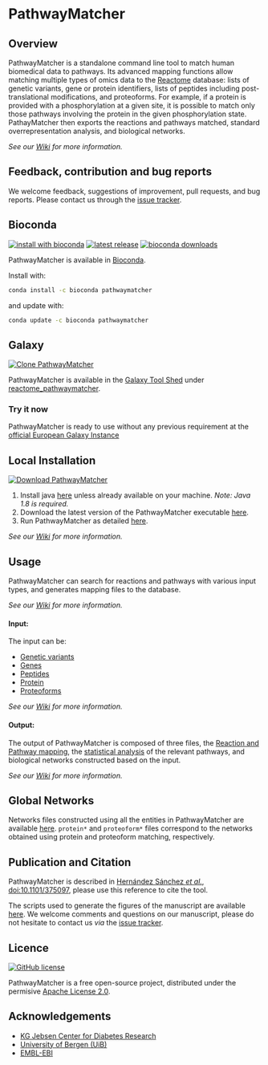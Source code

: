 PathwayMatcher
======

## Overview

PathwayMatcher is a standalone command line tool to match human biomedical data to pathways. Its advanced mapping functions allow matching multiple types of omics data to the [Reactome](http://www.reactome.org/) database: lists of genetic variants, gene or protein identifiers, lists of peptides including post-translational modifications, and proteoforms. For example, if a protein is provided with a phosphorylation at a given site, it is possible to match only those pathways involving the protein in the given phosphorylation state. PathayMatcher then exports the reactions and pathways matched, standard overrepresentation analysis, and biological networks.  

*See our [Wiki](https://github.com/PathwayAnalysisPlatform/PathwayMatcher/wiki) for more information.*

## Feedback, contribution and bug reports

We welcome feedback, suggestions of improvement, pull requests, and bug reports. Please contact us through the [issue tracker](https://github.com/PathwayAnalysisPlatform/PathwayMatcher/issues).

## Bioconda

[![install with bioconda](https://img.shields.io/badge/install%20with-bioconda-brightgreen.svg?style=flat-square)](http://bioconda.github.io/recipes/pathwaymatcher/README.html)
[![latest release](https://anaconda.org/bioconda/pathwaymatcher/badges/latest_release_date.svg)](http://bioconda.github.io/recipes/pathwaymatcher/README.html)
[![bioconda downloads](https://anaconda.org/bioconda/pathwaymatcher/badges/downloads.svg)](http://bioconda.github.io/recipes/pathwaymatcher/README.html)

PathwayMatcher is available in [Bioconda](https://anaconda.org/bioconda/pathwaymatcher). 

Install with:

```bash
conda install -c bioconda pathwaymatcher
```

and update with:

```bash
conda update -c bioconda pathwaymatcher
```

## Galaxy
[![Clone PathwayMatcher](https://img.shields.io/badge/clone%20in-galaxy-brightgreen.svg?style=flat-square)](https://toolshed.g2.bx.psu.edu/view/galaxyp/reactome_pathwaymatcher/f66af2b04a98)

PathwayMatcher is available in the [Galaxy Tool Shed](https://toolshed.g2.bx.psu.edu) under [reactome_pathwaymatcher](https://toolshed.g2.bx.psu.edu/repository?repository_id=6d75f02b86acc421).

### Try it now

PathwayMatcher is ready to use without any previous requirement at the [official European Galaxy Instance](https://usegalaxy.eu/?tool_id=toolshed.g2.bx.psu.edu%2Frepos%2Fgalaxyp%2Freactome_pathwaymatcher%2Freactome_pathwaymatcher)


## Local Installation
[![Download PathwayMatcher](https://img.shields.io/badge/download-all%20platforms-brightgreen.svg?style=flat-square)](https://github.com/PathwayAnalysisPlatform/PathwayMatcher/releases)

1. Install java [here](https://www.java.com/en/download) unless already available on your machine. _Note: Java 1.8 is required._
2. Download the latest version of the PathwayMatcher executable [here](https://github.com/PathwayAnalysisPlatform/PathwayMatcher/releases).
3. Run PathwayMatcher as detailed [here](https://github.com/PathwayAnalysisPlatform/PathwayMatcher/wiki/Usage).

*See our [Wiki](https://github.com/PathwayAnalysisPlatform/PathwayMatcher/wiki/Installation) for more information.*

## Usage

PathwayMatcher can search for reactions and pathways with various input types, and generates mapping files to the database.

*See our [Wiki](https://github.com/PathwayAnalysisPlatform/PathwayMatcher/wiki/Usage) for more information.*

#### Input:

The input can be:
* [Genetic variants](https://github.com/PathwayAnalysisPlatform/PathwayMatcher/wiki/Input#genetic-variants)
* [Genes](https://github.com/PathwayAnalysisPlatform/PathwayMatcher/wiki/Input#genes)
* [Peptides](https://github.com/PathwayAnalysisPlatform/PathwayMatcher/wiki/Input#peptides)
* [Protein](https://github.com/PathwayAnalysisPlatform/PathwayMatcher/wiki/Input#proteins)
* [Proteoforms](https://github.com/PathwayAnalysisPlatform/PathwayMatcher/wiki/Input#proteoforms)

*See our [Wiki](https://github.com/PathwayAnalysisPlatform/PathwayMatcher/wiki/Input) for more information.*

#### Output:

The output of PathwayMatcher is composed of three files, the [Reaction and Pathway mapping](https://github.com/PathwayAnalysisPlatform/PathwayMatcher/wiki/Output#search), the [statistical analysis](https://github.com/PathwayAnalysisPlatform/PathwayMatcher/wiki/Output#analysis) of the relevant pathways, and biological networks constructed based on the input.

*See our [Wiki](https://github.com/PathwayAnalysisPlatform/PathwayMatcher/wiki/Output) for more information.*

## Global Networks

Networks files constructed using all the entities in PathwayMatcher are available [here](https://github.com/PathwayAnalysisPlatform/Networks). `protein*` and `proteoform*` files correspond to the networks obtained using protein and proteoform matching, respectively.

## Publication and Citation

PathwayMatcher is described in [Hernández Sánchez _et al._, doi:10.1101/375097](https://doi.org/10.1101/375097), please use this reference to cite the tool. 

The scripts used to generate the figures of the manuscript are available [here](https://github.com/PathwayAnalysisPlatform/PathwayMatcher/tree/master/docs/r/paper_figures/). We welcome comments and questions on our manuscript, please do not hesitate to contact us _via_ the [issue tracker](https://github.com/PathwayAnalysisPlatform/PathwayMatcher/issues).

## Licence
[![GitHub license](http://dmlc.github.io/img/apache2.svg)](https://github.com/PathwayAnalysisPlatform/PathwayMatcher/blob/master/LICENSE.txt)

PathwayMatcher is a free open-source project, distributed under the permisive [Apache License 2.0](https://github.com/PathwayAnalysisPlatform/PathwaySearch/blob/master/LICENSE.txt "Apache Licence"). 

## Acknowledgements

* [KG Jebsen Center for Diabetes Research](http://www.uib.no/en/diabetes "KG Jebsen Center for Diabetes Research Homepage")
* [University of Bergen (UiB)](http://www.uib.no/en "UiB's Homepage")
* [EMBL-EBI](http://www.ebi.ac.uk/ "EBI's Homepage")
